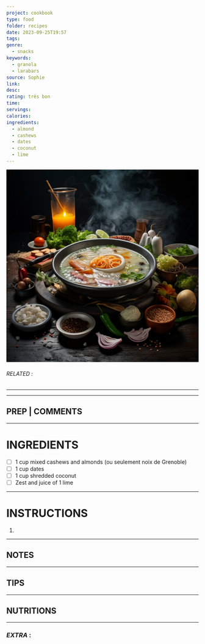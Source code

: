 ```yaml
---
project: cookbook
type: food
folder: recipes
date: 2023-09-25T19:57
tags: 
genre:
  - snacks
keywords:
  - granola
  - larabars
source: Sophie
link: 
desc: 
rating: très bon
time: 
servings: 
calories: 
ingredients:
  - almond
  - cashews
  - dates
  - coconut
  - lime
---
```


![IMAGE](_default.png)

###### *RELATED* : 
---


---
## PREP | COMMENTS



---
# INGREDIENTS

- [ ] 1 cup mixed cashews and almonds (ou seulement noix de Grenoble)
- [ ] 1 cup dates
- [ ] 1 cup shredded coconut 
- [ ] Zest and juice of 1 lime

---
# INSTRUCTIONS

1. 

---
## NOTES



---
## TIPS



---
## NUTRITIONS



---
### *EXTRA* :



